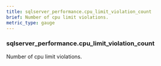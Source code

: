```yaml
---
title: sqlserver_performance.cpu_limit_violation_count
brief: Number of cpu limit violations.
metric_type: gauge
---
```

### sqlserver_performance.cpu_limit_violation_count

Number of cpu limit violations.